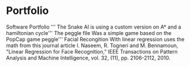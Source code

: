 # Portfolio
Software Portfolio
'''
The Snake AI is using a custom version on A* and a hamiltonian cycle'''
The peggle file Was a simple game based on the PopCap game peggle'''
Facial Recongition With linear regression uses the math from this journal article 
I. Naseem, R. Togneri and M. Bennamoun, "Linear Regression for Face Recognition," IEEE Transactions on Pattern Analysis and Machine Intelligence, vol. 32, (11), pp. 2106-2112, 2010.
